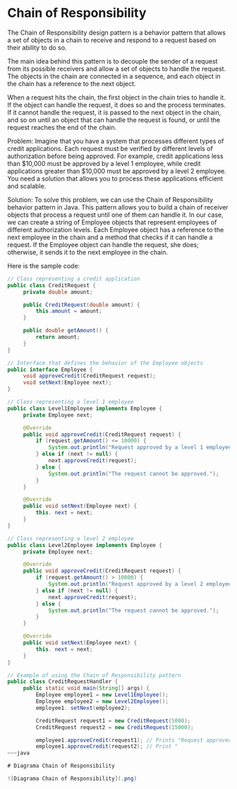 # Chain of Responsibility

The Chain of Responsibility design pattern is a behavior pattern that allows a set of objects in a chain to receive and respond to a request based on their ability to do so.

The main idea behind this pattern is to decouple the sender of a request from its possible receivers and allow a set of objects to handle the request. The objects in the chain are connected in a sequence, and each object in the chain has a reference to the next object.

When a request hits the chain, the first object in the chain tries to handle it. If the object can handle the request, it does so and the process terminates. If it cannot handle the request, it is passed to the next object in the chain, and so on until an object that can handle the request is found, or until the request reaches the end of the chain.


Problem: Imagine that you have a system that processes different types of credit applications. Each request must be verified by different levels of authorization before being approved. For example, credit applications less than $10,000 must be approved by a level 1 employee, while credit applications greater than $10,000 must be approved by a level 2 employee. You need a solution that allows you to process these applications efficient and scalable.

Solution: To solve this problem, we can use the Chain of Responsibility behavior pattern in Java. This pattern allows you to build a chain of receiver objects that process a request until one of them can handle it. In our case, we can create a string of Employee objects that represent employees of different authorization levels. Each Employee object has a reference to the next employee in the chain and a method that checks if it can handle a request. If the Employee object can handle the request, she does; otherwise, it sends it to the next employee in the chain.


Here is the sample code:
~~~java
// Class representing a credit application
public class CreditRequest {
     private double amount;

     public CreditRequest(double amount) {
         this.amount = amount;
     }

     public double getAmount() {
         return amount;
     }
}

// Interface that defines the behavior of the Employee objects
public interface Employee {
     void approveCredit(CreditRequest request);
     void setNext(Employee next);
}

// Class representing a level 1 employee
public class Level1Employee implements Employee {
     private Employee next;

     @Override
     public void approveCredit(CreditRequest request) {
         if (request.getAmount() <= 10000) {
             System.out.println("Request approved by a level 1 employee.");
         } else if (next != null) {
             next.approveCredit(request);
         } else {
             System.out.println("The request cannot be approved.");
         }
     }

     @Override
     public void setNext(Employee next) {
         this. next = next;
     }
}

// Class representing a level 2 employee
public class Level2Employee implements Employee {
     private Employee next;

     @Override
     public void approveCredit(CreditRequest request) {
         if (request.getAmount() > 10000) {
             System.out.println("Request approved by a level 2 employee.");
         } else if (next != null) {
             next.approveCredit(request);
         } else {
             System.out.println("The request cannot be approved.");
         }
     }

     @Override
     public void setNext(Employee next) {
         this. next = next;
     }
}

// Example of using the Chain of Responsibility pattern
public class CreditRequestHandler {
     public static void main(String[] args) {
         Employee employee1 = new Level1Employee();
         Employee employee2 = new Level2Employee();
         employee1. setNext(employee2);

         CreditRequest request1 = new CreditRequest(5000);
         CreditRequest request2 = new CreditRequest(15000);

         employee1.approveCredit(request1); // Prints "Request approved by a level 1 employee."
         employee1.approveCredit(request2); // Print "
~~~java

# Diagrama Chain of Responsibility 

![Diagrama Chain of Responsibility](.png)

